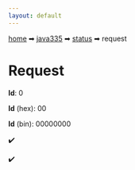 ```yaml
---
layout: default
---
```


[home](/) ➡ [java335](/protocol/java335) ➡ [status](/protocol/java335/status) ➡ request

# Request

**Id**: 0

**Id** (hex): 00

**Id** (bin): 00000000

✔️

✔️

